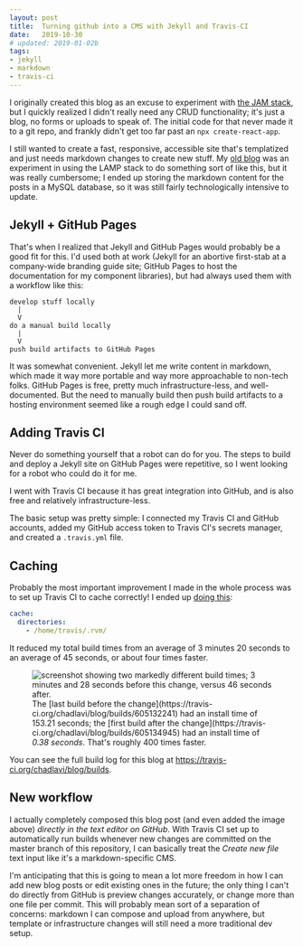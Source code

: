 ```yaml
---
layout: post
title:  Turning github into a CMS with Jekyll and Travis-CI
date:   2019-10-30
# updated: 2019-01-02b
tags:
- jekyll
- markdown
- travis-ci
---
```


I originally created this blog as an excuse to experiment with [the JAM stack](https://jamstack.org/), but I quickly realized I didn't really need any CRUD functionality; it's just a blog, no forms or uploads to speak of. The initial code for that never made it to a git repo, and frankly didn't get too far past an `npx create-react-app`.

I still wanted to create a fast, responsive, accessible site that's templatized and just needs markdown changes to create new stuff. My [old blog](https://github.com/chadlavi/chadlavimoniere.com) was an experiment in using the LAMP stack to do something sort of like this, but it was really cumbersome; I ended up storing the markdown content for the posts in a MySQL database, so it was still fairly technologically intensive to update.

## Jekyll + GitHub Pages

That's when I realized that Jekyll and GitHub Pages would probably be a good fit for this. I'd used both at work (Jekyll for an abortive first-stab at a company-wide branding guide site; GitHub Pages to host the documentation for my component libraries), but had always used them with a workflow like this:

```
develop stuff locally
  |
  V
do a manual build locally
  |
  V
push build artifacts to GitHub Pages
```

It was somewhat convenient. Jekyll let me write content in markdown, which made it way more portable and way more approachable to non-tech folks. GitHub Pages is free, pretty much infrastructure-less, and well-documented. But the need to manually build then push build artifacts to a hosting environment seemed like a rough edge I could sand off.

## Adding Travis CI

Never do something yourself that a robot can do for you. The steps to build and deploy a Jekyll site on GitHub Pages were repetitive, so I went looking for a robot who could do it for me. 

I went with Travis CI because it has great integration into GitHub, and is also free and relatively infrastructure-less. 

The basic setup was pretty simple: I connected my Travis CI and GitHub accounts, added my GitHub access token to Travis CI's secrets manager, and created a `.travis.yml` file. 

## Caching

Probably the most important improvement I made in the whole process was to set up Travis CI to cache correctly! I ended up [doing this](https://docs.travis-ci.com/user/caching#cache-rvm-ruby-version-for-non-ruby-projects):

```yaml
cache:
  directories:
    - /home/travis/.rvm/
```

It reduced my total build times from an average of 3 minutes 20 seconds to an average of 45 seconds, or about four times faster.

<figure>
  <img src="{{site.baseurl}}/images/faster-builds.png" alt="screenshot showing two markedly different build times; 3 minutes and 28 seconds before this change, versus 46 seconds after." />
  <figcaption>The [last build before the change](https://travis-ci.org/chadlavi/blog/builds/605132241) had an install time of 153.21 seconds; the [first build after the change](https://travis-ci.org/chadlavi/blog/builds/605134945) had an install time of <i>0.38 seconds</i>. That's roughly 400 times faster.</figcaption>
</figure>

You can see the full build log for this blog at <https://travis-ci.org/chadlavi/blog/builds>.

## New workflow

I actually completely composed this blog post (and even added the image above) _directly in the text editor on GitHub_. With Travis CI set up to automatically run builds whenever new changes are committed on the master branch of this repository, I can basically treat the _Create new file_ text input like it's a markdown-specific CMS. 

I'm anticipating that this is going to mean a lot more freedom in how I can add new blog posts or edit existing ones in the future; the only thing I can't do directly from GitHub is preview changes accurately, or change more than one file per commit. This will probably mean sort of a separation of concerns: markdown I can compose and upload from anywhere, but template or infrastructure changes will still need a more traditional dev setup.

